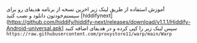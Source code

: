 آموزش استفاده 
از طریق لینک زیر اخرین نسخه از برنامه هدیفای رو برای سیستم‌خودتون دانلود و نصب کنید 
[hiddifynext](https://github.com/hiddify/hiddify-next/releases/download/v1.1.1/Hiddify-Android-universal.apk]
سپس لینک زیر را کپی کرده و در هدیفای اضافه کنید
`https://raw.githubusercontent.com/proxystore11/warp/main/Warp`
